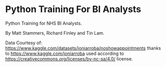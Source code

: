 # Python Training For BI Analysts

Python Training for NHS BI Analysts. 

By Matt Stammers, Richard Finley and Tin Lam.

Data Courtesy of: https://www.kaggle.com/datasets/joniarroba/noshowappointments thanks to https://www.kaggle.com/joniarroba used according to https://creativecommons.org/licenses/by-nc-sa/4.0/ license.

